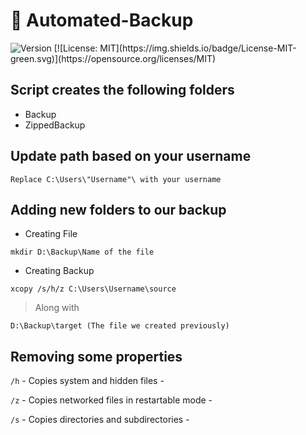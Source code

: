 # 💾 Automated-Backup
<p>
  <img alt="Version" src="https://img.shields.io/badge/version-1.1.3-red.svg?cacheSeconds=2592000" />
  [![License: MIT](https://img.shields.io/badge/License-MIT-green.svg)](https://opensource.org/licenses/MIT)
</p>

## Script creates the following folders

- Backup
- ZippedBackup

## Update path based on your username

```
Replace C:\Users\"Username"\ with your username
```

## Adding new folders to our backup

- Creating File
```
mkdir D:\Backup\Name of the file
```
- Creating Backup
```
xcopy /s/h/z C:\Users\Username\source
```
> Along with 
```
D:\Backup\target (The file we created previously)
```
## Removing some properties

```/h```  - Copies system and hidden files - 

```/z``` - Copies networked files in restartable mode -

```/s``` -  Copies directories and subdirectories -
